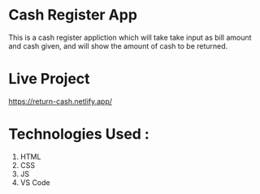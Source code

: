 # Cash Register App
This is a cash register appliction which will take take input as bill amount and cash given, and will show the amount of cash to be returned.

# Live Project
https://return-cash.netlify.app/

# Technologies Used : 
1. HTML
2. CSS
3. JS
4. VS Code
